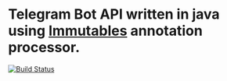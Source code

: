 # Telegram Bot API written in java using [Immutables](https://github.com/immutables/immutables) annotation processor.

[![Build Status](https://travis-ci.com/motometer/telegram-bot-api.svg?branch=master)](https://travis-ci.com/motometer/telegram-bot-api)
 